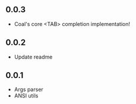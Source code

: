 ## 0.0.3

- Coal's core \<TAB\> completion implementation!

## 0.0.2

- Update readme

## 0.0.1

- Args parser
- ANSI utils
